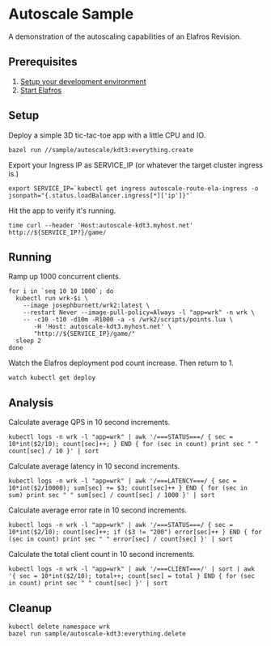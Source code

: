 # Autoscale Sample

A demonstration of the autoscaling capabilities of an Elafros Revision.

## Prerequisites

1. [Setup your development environment](../../DEVELOPMENT.md#getting-started)
2. [Start Elafros](../../README.md#start-elafros)

## Setup

Deploy a simple 3D tic-tac-toe app with a little CPU and IO.

```shell
bazel run //sample/autoscale/kdt3:everything.create
```

Export your Ingress IP as SERVICE_IP (or whatever the target cluster ingress is.)

```shell
export SERVICE_IP=`kubectl get ingress autoscale-route-ela-ingress -o jsonpath="{.status.loadBalancer.ingress[*]['ip']}"`
```

Hit the app to verify it's running.

```shell
time curl --header 'Host:autoscale-kdt3.myhost.net' http://${SERVICE_IP?}/game/
```

## Running

Ramp up 1000 concurrent clients.

```shell
for i in `seq 10 10 1000`; do
  kubectl run wrk-$i \
    --image josephburnett/wrk2:latest \
    --restart Never --image-pull-policy=Always -l "app=wrk" -n wrk \
    -- -c10 -t10 -d10m -R1000 -a -s /wrk2/scripts/points.lua \
       -H 'Host: autoscale-kdt3.myhost.net' \
       "http://${SERVICE_IP}/game/"
  sleep 2
done
```

Watch the Elafros deployment pod count increase.  Then return to 1.

```shell
watch kubectl get deploy
```

## Analysis

Calculate average QPS in 10 second increments.

```shell
kubectl logs -n wrk -l "app=wrk" | awk '/===STATUS===/ { sec = 10*int($2/10); count[sec]++; } END { for (sec in count) print sec " " count[sec] / 10 }' | sort
```

Calculate average latency in 10 second increments.

```shell
kubectl logs -n wrk -l "app=wrk" | awk '/===LATENCY===/ { sec = 10*int($2/10000); sum[sec] += $3; count[sec]++ } END { for (sec in sum) print sec " " sum[sec] / count[sec] / 1000 }' | sort
```

Calculate average error rate in 10 second increments.

```shell
kubectl logs -n wrk -l "app=wrk" | awk '/===STATUS===/ { sec = 10*int($2/10); count[sec]++; if ($3 != "200") error[sec]++ } END { for (sec in count) print sec " " error[sec] / count[sec] }' | sort
```

Calculate the total client count in 10 second increments.

```shell
kubectl logs -n wrk -l "app=wrk" | awk '/===CLIENT===/' | sort | awk '{ sec = 10*int($2/10); total++; count[sec] = total } END { for (sec in count) print sec " " count[sec] }' | sort
```

## Cleanup

```shell
kubectl delete namespace wrk
bazel run sample/autoscale-kdt3:everything.delete
```
